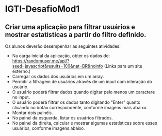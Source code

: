 # IGTI-DesafioMod1

## Criar uma aplicação para filtrar usuários e mostrar estatísticas a partir do filtro definido.

Os alunos deverão desempenhar as seguintes atividades:

- Na carga inicial da aplicação, obter os dados de: https://randomuser.me/api/?seed=javascript&results=100&nat=BR&noinfo (Links para um site externo.)
- Carregar os dados dos usuários em um array.
- Permitir a filtragem de usuários através de um input com interação do usuário.
- O usuário poderá filtrar dados quando digitar pelo menos um caractere no input.
- O usuário poderá filtrar os dados tanto digitando "Enter" quanto clicando no botão correspondente, conforme imagens mais abaixo.
- Montar dois painéis.
- No painel da esquerda, listar os usuários filtrados.
- No painel da direita, calcular e mostrar algumas estatísticas sobre esses usuários, conforme imagens abaixo.

